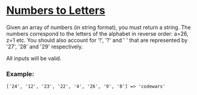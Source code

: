 # [Numbers to Letters](https://www.codewars.com/kata/57ebaa8f7b45ef590c00000c) #

Given an array of numbers (in string format), you must return a string. The numbers correspond to the letters of the alphabet in reverse order: a=26, z=1 etc. You should also account for '!', '?' and ' ' that are represented by '27', '28' and '29' respectively.

All inputs will be valid.

### Example: ###

    ['24', '12', '23', '22', '4', '26', '9', '8'] => 'codewars'
